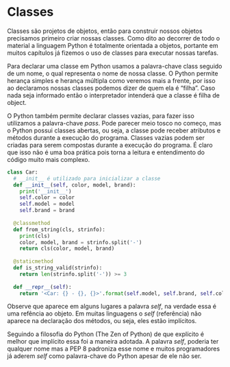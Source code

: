 # Classes

Classes são projetos de objetos, então para construir nossos objetos precisamos primeiro criar nossas classes. Como dito ao decorrer de todo o material a linguagem Python é totalmente orientada a objetos, portante em muitos capítulos já fizemos o uso de classes para executar nossas tarefas.

Para declarar uma classe em Python usamos a palavra-chave class seguido de um nome, o qual representa o nome de nossa classe. O Python permite herança simples e herança múltipla como veremos mais a frente, por isso ao declaramos nossas classes podemos dizer de quem ela é “filha”. Caso nada seja informado então o interpretador intenderá que a classe é filha de object.

O Python também permite declarar classes vazias, para fazer isso utilizamos a palavra-chave *pass*. Pode parecer meio tosco no começo, mas o Python possui classes abertas, ou seja, a classe pode receber atributos e métodos durante a execução do programa. Classes vazias podem ser criadas para serem compostas durante a execução do programa. É claro que isso não é uma boa prática pois torna a leitura e entendimento do código muito mais complexo.

```python
class Car:
  # __init__ é utilizado para inicializar a classe
  def __init__(self, color, model, brand):
    print('__init__')
    self.color = color
    self.model = model
    self.brand = brand
    
  @classmethod
  def from_string(cls, strinfo):
    print(cls)
    color, model, brand = strinfo.split('-')
    return cls(color, model, brand)
  
  @staticmethod
  def is_string_valid(strinfo):
    return len(strinfo.split('-')) >= 3
  
  def __repr__(self):
    return '<Car: {} - {}, {}>'.format(self.model, self.brand, self.color)
```

Observe que aparece em alguns lugares a palavra *self*, na verdade essa é uma refência ao objeto. Em muitas linguagens o *self* (referência) não aparece na declaração dos métodos, ou seja, eles estão implícitos. 

Seguindo a filosofia do Python (The Zen of Python) de que explícito é melhor que implícito essa foi a maneira adotada. A palavra *self*, poderia ter qualquer nome mas a PEP 8 padroniza esse nome e muitos programadores já aderem *self* como palavra-chave do Python apesar de ele não ser.